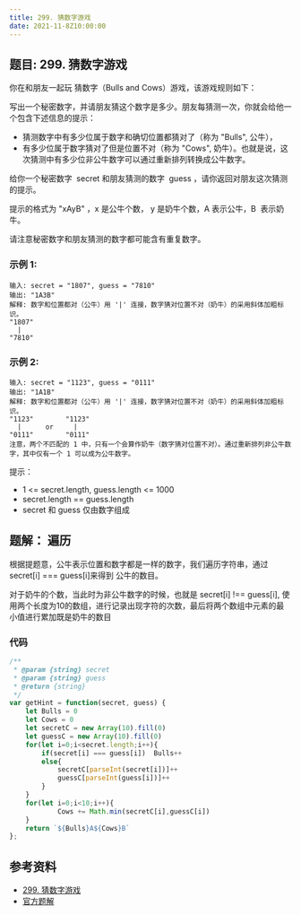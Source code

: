 ```yaml
---
title: 299. 猜数字游戏
date: 2021-11-8Z10:00:00
---
```


## 题目: 299. 猜数字游戏

你在和朋友一起玩 猜数字（Bulls and Cows）游戏，该游戏规则如下：

写出一个秘密数字，并请朋友猜这个数字是多少。朋友每猜测一次，你就会给他一个包含下述信息的提示：

- 猜测数字中有多少位属于数字和确切位置都猜对了（称为 "Bulls", 公牛），
- 有多少位属于数字猜对了但是位置不对（称为 "Cows", 奶牛）。也就是说，这次猜测中有多少位非公牛数字可以通过重新排列转换成公牛数字。

给你一个秘密数字  secret 和朋友猜测的数字  guess ，请你返回对朋友这次猜测的提示。

提示的格式为 "xAyB" ，x 是公牛个数， y 是奶牛个数，A 表示公牛，B  表示奶牛。

请注意秘密数字和朋友猜测的数字都可能含有重复数字。

### 示例 1:
```
输入: secret = "1807", guess = "7810"
输出: "1A3B"
解释: 数字和位置都对（公牛）用 '|' 连接，数字猜对位置不对（奶牛）的采用斜体加粗标识。
"1807"
  |
"7810"
```

### 示例 2:
```
输入: secret = "1123", guess = "0111"
输出: "1A1B"
解释: 数字和位置都对（公牛）用 '|' 连接，数字猜对位置不对（奶牛）的采用斜体加粗标识。
"1123"        "1123"
  |      or     |
"0111"        "0111"
注意，两个不匹配的 1 中，只有一个会算作奶牛（数字猜对位置不对）。通过重新排列非公牛数字，其中仅有一个 1 可以成为公牛数字。
```

提示：

- 1 <= secret.length, guess.length <= 1000
- secret.length == guess.length
- secret 和 guess 仅由数字组成

## 题解： 遍历
根据提题意，公牛表示位置和数字都是一样的数字，我们遍历字符串，通过secret[i] === guess[i]来得到 公牛的数目。

对于奶牛的个数，当此时为非公牛数字的时候，也就是 secret[i] !== guess[i], 使用两个长度为10的数组，进行记录出现字符的次数，最后将两个数组中元素的最小值进行累加既是奶牛的数目

### 代码
```js
/**
 * @param {string} secret
 * @param {string} guess
 * @return {string}
 */
var getHint = function(secret, guess) {
    let Bulls = 0
    let Cows = 0
    let secretC = new Array(10).fill(0)
    let guessC = new Array(10).fill(0)
    for(let i=0;i<secret.length;i++){
        if(secret[i] === guess[i])  Bulls++
        else{
            secretC[parseInt(secret[i])]++
            guessC[parseInt(guess[i])]++
        }
    }
    for(let i=0;i<10;i++){
            Cows += Math.min(secretC[i],guessC[i])
    }
    return `${Bulls}A${Cows}B`
};
```
## 参考资料
- [299. 猜数字游戏](https://leetcode-cn.com/problems/bulls-and-cows/)
- [官方题解](https://leetcode-cn.com/problems/bulls-and-cows/solution/cai-shu-zi-you-xi-by-leetcode-solution-q9lz/)
